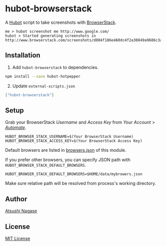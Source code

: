 hubot-browserstack
==================

A [Hubot] script to take screenshots with [BrowserStack].

```
me > hubot screenshot me http://www.google.com/
hubot > Started generating screenshots in http://www.browserstack.com/screenshots/d804f186e460dc4f2a30849a9686c3a8c4276c21
```

Installation
------------

1. Add `hubot-browserstack` to dependencies.

  ```bash
  npm install --save hubot-hotpepper
  ```

2. Update `external-scripts.json`

  ```json
  ["hubot-browserstack"]
  ```

Setup
-----

Grab your BrowserStack _Username_ and _Access Key_ from _Your Account_ > _[Automate]_.

```
HUBOT_BROWSER_STACK_USERNAME=$(Your BrowserStack Username)
HUBOT_BROWSER_STACK_ACCESS_KEY=$(Your BrowserStack Access Key)
```

Default browsers are listed in [browsers.json] of this module.

If you prefer other browsers, you can specify JSON path with `HUBOT_BROWSER_STACK_DEFAULT_BROWSERS`.

```
HUBOT_BROWSER_STACK_DEFAULT_BROWSERS=$HOME/data/mybrowers.json
```

Make sure relative path will be resolved from process's working directory.


Author
------

[Atsushi Nagase]

License
-------

[MIT License]

[Automate]: https://www.browserstack.com/accounts/automate
[Hubot]: https://hubot.github.com/
[BrowserStack]: https://www.browserstack.com/
[browsers.json]: src/data/browsers.json
[Atsushi Nagase]: http://ngs.io/
[MIT License]: LICENSE
